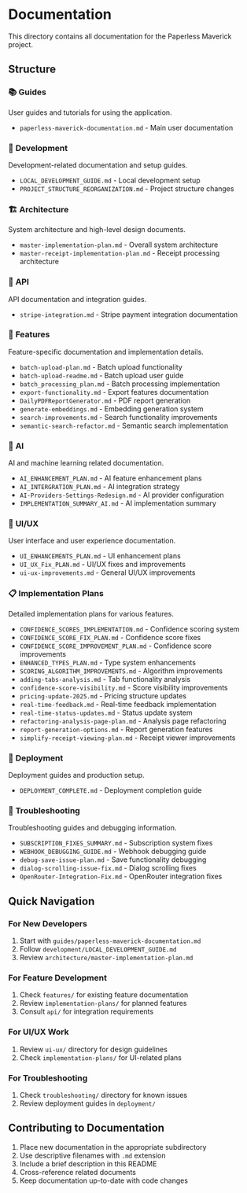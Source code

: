 # Documentation

This directory contains all documentation for the Paperless Maverick project.

## Structure

### 📚 **Guides**
User guides and tutorials for using the application.
- `paperless-maverick-documentation.md` - Main user documentation

### 🔧 **Development**
Development-related documentation and setup guides.
- `LOCAL_DEVELOPMENT_GUIDE.md` - Local development setup
- `PROJECT_STRUCTURE_REORGANIZATION.md` - Project structure changes

### 🏗️ **Architecture**
System architecture and high-level design documents.
- `master-implementation-plan.md` - Overall system architecture
- `master-receipt-implementation-plan.md` - Receipt processing architecture

### 🔌 **API**
API documentation and integration guides.
- `stripe-integration.md` - Stripe payment integration documentation

### 🚀 **Features**
Feature-specific documentation and implementation details.
- `batch-upload-plan.md` - Batch upload functionality
- `batch-upload-readme.md` - Batch upload user guide
- `batch_processing_plan.md` - Batch processing implementation
- `export-functionality.md` - Export features documentation
- `DailyPDFReportGenerator.md` - PDF report generation
- `generate-embeddings.md` - Embedding generation system
- `search-improvements.md` - Search functionality improvements
- `semantic-search-refactor.md` - Semantic search implementation

### 🤖 **AI**
AI and machine learning related documentation.
- `AI_ENHANCEMENT_PLAN.md` - AI feature enhancement plans
- `AI_INTERGRATION_PLAN.md` - AI integration strategy
- `AI-Providers-Settings-Redesign.md` - AI provider configuration
- `IMPLEMENTATION_SUMMARY_AI.md` - AI implementation summary

### 🎨 **UI/UX**
User interface and user experience documentation.
- `UI_ENHANCEMENTS_PLAN.md` - UI enhancement plans
- `UI_UX_Fix_PLAN.md` - UI/UX fixes and improvements
- `ui-ux-improvements.md` - General UI/UX improvements

### 📋 **Implementation Plans**
Detailed implementation plans for various features.
- `CONFIDENCE_SCORES_IMPLEMENTATION.md` - Confidence scoring system
- `CONFIDENCE_SCORE_FIX_PLAN.md` - Confidence score fixes
- `CONFIDENCE_SCORE_IMPROVEMENT_PLAN.md` - Confidence score improvements
- `ENHANCED_TYPES_PLAN.md` - Type system enhancements
- `SCORING_ALGORITHM_IMPROVEMENTS.md` - Algorithm improvements
- `adding-tabs-analysis.md` - Tab functionality analysis
- `confidence-score-visibility.md` - Score visibility improvements
- `pricing-update-2025.md` - Pricing structure updates
- `real-time-feedback.md` - Real-time feedback implementation
- `real-time-status-updates.md` - Status update system
- `refactoring-analysis-page-plan.md` - Analysis page refactoring
- `report-generation-options.md` - Report generation features
- `simplify-receipt-viewing-plan.md` - Receipt viewer improvements

### 🚀 **Deployment**
Deployment guides and production setup.
- `DEPLOYMENT_COMPLETE.md` - Deployment completion guide

### 🔧 **Troubleshooting**
Troubleshooting guides and debugging information.
- `SUBSCRIPTION_FIXES_SUMMARY.md` - Subscription system fixes
- `WEBHOOK_DEBUGGING_GUIDE.md` - Webhook debugging guide
- `debug-save-issue-plan.md` - Save functionality debugging
- `dialog-scrolling-issue-fix.md` - Dialog scrolling fixes
- `OpenRouter-Integration-Fix.md` - OpenRouter integration fixes

## Quick Navigation

### For New Developers
1. Start with `guides/paperless-maverick-documentation.md`
2. Follow `development/LOCAL_DEVELOPMENT_GUIDE.md`
3. Review `architecture/master-implementation-plan.md`

### For Feature Development
1. Check `features/` for existing feature documentation
2. Review `implementation-plans/` for planned features
3. Consult `api/` for integration requirements

### For UI/UX Work
1. Review `ui-ux/` directory for design guidelines
2. Check `implementation-plans/` for UI-related plans

### For Troubleshooting
1. Check `troubleshooting/` directory for known issues
2. Review deployment guides in `deployment/`

## Contributing to Documentation

1. Place new documentation in the appropriate subdirectory
2. Use descriptive filenames with `.md` extension
3. Include a brief description in this README
4. Cross-reference related documents
5. Keep documentation up-to-date with code changes
